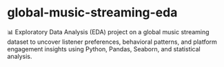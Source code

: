 # global-music-streaming-eda
📊 Exploratory Data Analysis (EDA) project on a global music streaming dataset to uncover listener preferences, behavioral patterns, and platform engagement insights using Python, Pandas, Seaborn, and statistical analysis.
